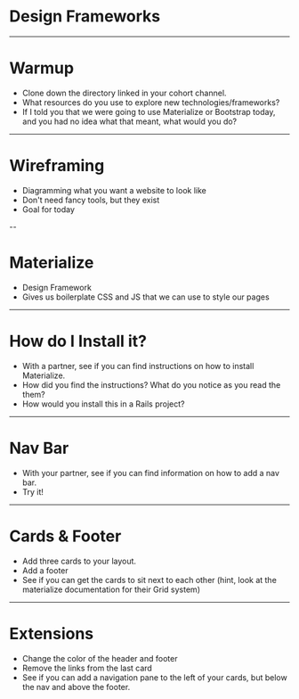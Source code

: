 # Design Frameworks

---

# Warmup

* Clone down the directory linked in your cohort channel.
* What resources do you use to explore new technologies/frameworks?
* If I told you that we were going to use Materialize or Bootstrap today, and you had no idea what that meant, what would you do?

---

# Wireframing

* Diagramming what you want a website to look like
* Don't need fancy tools, but they exist
* Goal for today

--

# Materialize

* Design Framework
* Gives us boilerplate CSS and JS that we can use to style our pages

---

# How do I Install it?

* With a partner, see if you can find instructions on how to install Materialize.
* How did you find the instructions? What do you notice as you read the them?
* How would you install this in a Rails project?

---

# Nav Bar

* With your partner, see if you can find information on how to add a nav bar.
* Try it!

---

# Cards & Footer

* Add three cards to your layout.
* Add a footer
* See if you can get the cards to sit next to each other (hint, look at the materialize documentation for their Grid system)

---

# Extensions

* Change the color of the header and footer
* Remove the links from the last card
* See if you can add a navigation pane to the left of your cards, but below the nav and above the footer.
